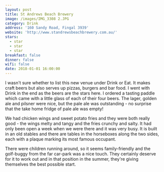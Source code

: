 ```yaml
---
layout: post
title: St Andrews Beach Brewery
image: /images/IMG_3308 2.JPG
category: Drink
address: '160 Sandy Road, Fingal 3939'
website: 'http://www.standrewsbeachbrewery.com.au/'
stars:
  - star
  - star
  - star
breakfast: false
dinner: false
wifi: false
date: 2018-01-01 16:00:00
---
```



I wasn't sure whether to list this new venue under Drink or Eat. It makes craft beers but also serves up pizzas, burgers and bar food. I went with Drink in the end as the beers are the stars here. I ordered a tasting paddle which came with a little glass of each of their four beers. The lager, golden ale and pilsner were nice, but the pale ale was outstanding - no surprise that the take home fridge of pale ale was empty!

We had chicken wings and sweet potato fries and they were both really good - the wings melty and tangy and the fries crunchy and salty. It had only been open a week when we were there and it was very busy. It is built in an old stables and there are tables in the horseboxes along the two sides, each with a plaque marking its most famous occupant.

There were children running around, so it seems family-friendly and the golf-buggy from the far car-park was a nice touch. They certainly deserve for it to work out and in that position in the summer, they're giving themselves the best possible start.